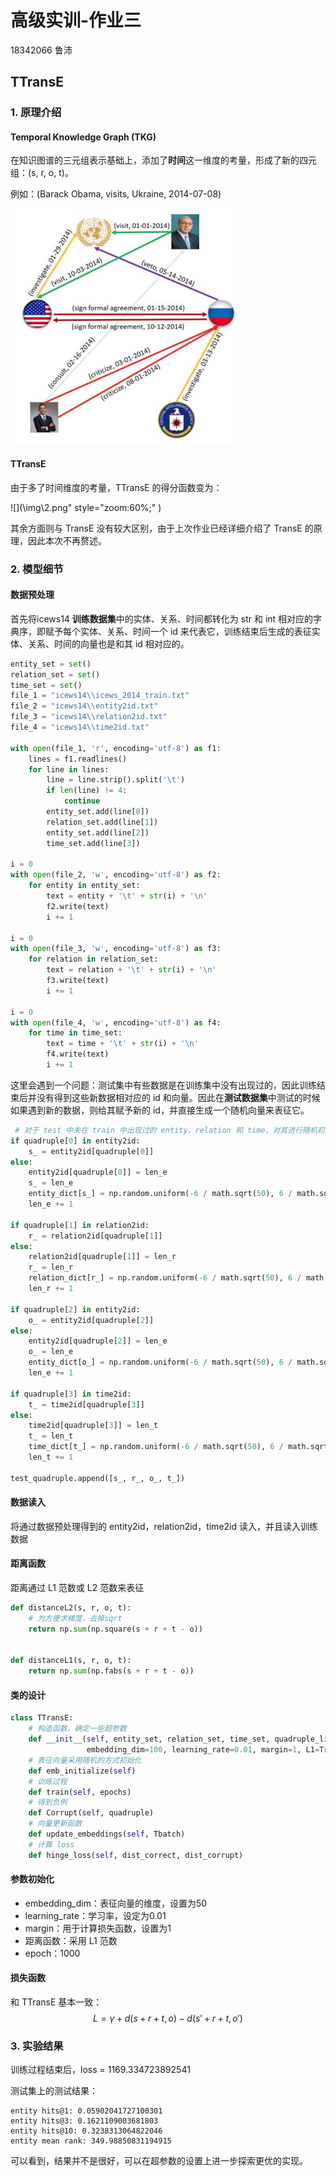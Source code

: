 # 高级实训-作业三

18342066 鲁沛

## TTransE

### 1. 原理介绍

#### Temporal Knowledge Graph (TKG)

在知识图谱的三元组表示基础上，添加了**时间**这一维度的考量，形成了新的四元组：(s, r, o, t)。

例如：(Barack Obama, visits, Ukraine, 2014-07-08)

 ![](img\1.png)



#### TTransE

由于多了时间维度的考量，TTransE 的得分函数变为：

 ![](\img\2.png" style="zoom:60%;" )

其余方面则与 TransE 没有较大区别，由于上次作业已经详细介绍了 TransE 的原理，因此本次不再赘述。



### 2. 模型细节

#### 数据预处理

首先将icews14 **训练数据集**中的实体、关系、时间都转化为 str 和 int 相对应的字典序，即赋予每个实体、关系、时间一个 id 来代表它，训练结束后生成的表征实体、关系、时间的向量也是和其 id 相对应的。

```python
entity_set = set()
relation_set = set()
time_set = set()
file_1 = "icews14\\icews_2014_train.txt"
file_2 = "icews14\\entity2id.txt"
file_3 = "icews14\\relation2id.txt"
file_4 = "icews14\\time2id.txt"

with open(file_1, 'r', encoding='utf-8') as f1:
    lines = f1.readlines()
    for line in lines:
        line = line.strip().split('\t')
        if len(line) != 4:
            continue
        entity_set.add(line[0])
        relation_set.add(line[1])
        entity_set.add(line[2])
        time_set.add(line[3])

i = 0
with open(file_2, 'w', encoding='utf-8') as f2:
    for entity in entity_set:
        text = entity + '\t' + str(i) + '\n'
        f2.write(text)
        i += 1

i = 0
with open(file_3, 'w', encoding='utf-8') as f3:
    for relation in relation_set:
        text = relation + '\t' + str(i) + '\n'
        f3.write(text)
        i += 1

i = 0
with open(file_4, 'w', encoding='utf-8') as f4:
    for time in time_set:
        text = time + '\t' + str(i) + '\n'
        f4.write(text)
        i += 1
```

这里会遇到一个问题：测试集中有些数据是在训练集中没有出现过的，因此训练结束后并没有得到这些新数据相对应的 id 和向量。因此在**测试数据集**中测试的时候如果遇到新的数据，则给其赋予新的 id，并直接生成一个随机向量来表征它。

```python
 # 对于 test 中未在 train 中出现过的 entity，relation 和 time，对其进行随机初始化
if quadruple[0] in entity2id:
    s_ = entity2id[quadruple[0]]
else:
    entity2id[quadruple[0]] = len_e
    s_ = len_e
    entity_dict[s_] = np.random.uniform(-6 / math.sqrt(50), 6 / math.sqrt(50), 50)
    len_e += 1

if quadruple[1] in relation2id:
    r_ = relation2id[quadruple[1]]
else:
    relation2id[quadruple[1]] = len_r
    r_ = len_r
    relation_dict[r_] = np.random.uniform(-6 / math.sqrt(50), 6 / math.sqrt(50), 50)
    len_r += 1

if quadruple[2] in entity2id:
    o_ = entity2id[quadruple[2]]
else:
    entity2id[quadruple[2]] = len_e
    o_ = len_e
    entity_dict[o_] = np.random.uniform(-6 / math.sqrt(50), 6 / math.sqrt(50), 50)
    len_e += 1

if quadruple[3] in time2id:
    t_ = time2id[quadruple[3]]
else:
    time2id[quadruple[3]] = len_t
    t_ = len_t
    time_dict[t_] = np.random.uniform(-6 / math.sqrt(50), 6 / math.sqrt(50), 50)
    len_t += 1

test_quadruple.append([s_, r_, o_, t_])
```



#### 数据读入

将通过数据预处理得到的 entity2id，relation2id，time2id 读入，并且读入训练数据



#### 距离函数

距离通过 L1 范数或 L2 范数来表征

```python
def distanceL2(s, r, o, t):
    # 为方便求梯度，去掉sqrt
    return np.sum(np.square(s + r + t - o))


def distanceL1(s, r, o, t):
    return np.sum(np.fabs(s + r + t - o))
```



#### 类的设计

```python
class TTransE:
    # 构造函数，确定一些超参数
    def __init__(self, entity_set, relation_set, time_set, quadruple_list,
                 embedding_dim=100, learning_rate=0.01, margin=1, L1=True)
    # 表征向量采用随机的方式初始化
    def emb_initialize(self)
    # 训练过程
    def train(self, epochs)
    # 得到负例
    def Corrupt(self, quadruple)
    # 向量更新函数
    def update_embeddings(self, Tbatch)
    # 计算 loss
    def hinge_loss(self, dist_correct, dist_corrupt)
```



#### 参数初始化

- embedding_dim：表征向量的维度，设置为50
- learning_rate：学习率，设定为0.01
- margin：用于计算损失函数，设置为1
- 距离函数：采用 L1 范数
- epoch：1000



#### 损失函数

和 TTransE 基本一致：
$$
L=\gamma+d(s+r+t,o)-d(s'+r+t,o')
$$


### 3. 实验结果

训练过程结束后，loss = 1169.334723892541

测试集上的测试结果：

```
entity hits@1: 0.05902041727100301
entity hits@3: 0.1621109003681803
entity hits@10: 0.3238313064822046
entity mean rank: 349.98850831194915
```

可以看到，结果并不是很好，可以在超参数的设置上进一步探索更优的实现。
